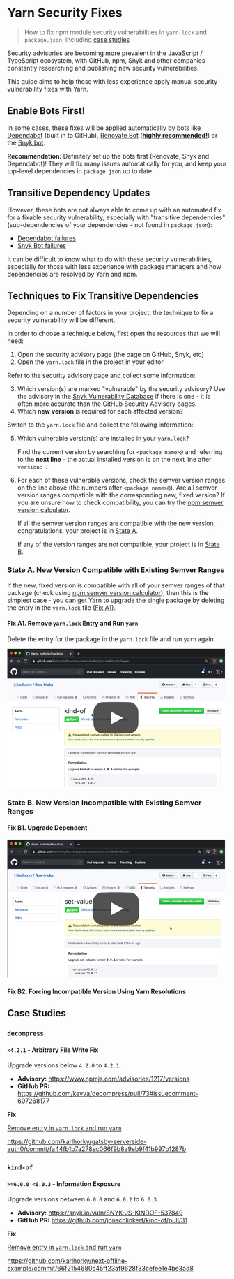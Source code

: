 # Yarn Security Fixes

> How to fix npm module security vulnerabilities in `yarn.lock` and `package.json`, including [case studies](#case-studies)

Security advisories are becoming more prevalent in the JavaScript / TypeScript ecosystem, with GitHub, npm, Snyk and other companies constantly researching and publishing new security vulnerabilities.

This guide aims to help those with less experience apply manual security vulnerability fixes with Yarn.

## Enable Bots First!

In some cases, these fixes will be applied automatically by bots like [Dependabot](https://dependabot.com/) (built in to GitHub), [Renovate Bot](https://renovate.whitesourcesoftware.com/) ([**highly recommended!**](https://twitter.com/karlhorky/status/1245009)) or the [Snyk bot](https://support.snyk.io/hc/en-us/articles/360004032117-GitHub-scan-monitor-and-remediate).

**Recommendation:** Definitely set up the bots first (Renovate, Snyk and Dependabot)! They will fix many issues automatically for you, and keep your top-level dependencies in `package.json` up to date.

## Transitive Dependency Updates

However, these bots are not always able to come up with an automated fix for a fixable security vulnerability, especially with "transitive dependencies" (sub-dependencies of your dependencies - not found in `package.json`):

- [Dependabot failures](https://twitter.com/karlhorky/status/1239183744625446919)
- [Snyk Bot failures](https://twitter.com/karlhorky/status/1244712138511351809)

It can be difficult to know what to do with these security vulnerabilities, especially for those with less experience with package managers and how dependencies are resolved by Yarn and npm.

## Techniques to Fix Transitive Dependencies

Depending on a number of factors in your project, the technique to fix a security vulnerability will be different.

In order to choose a technique below, first open the resources that we will need:

1. Open the security advisory page (the page on GitHub, Snyk, etc)
2. Open the `yarn.lock` file in the project in your editor

Refer to the security advisory page and collect some information:

3. Which version(s) are marked "vulnerable" by the security advisory? Use the advisory in the [Snyk Vulnerability Database](https://snyk.io/vuln/) if there is one - it is often more accurate than the GitHub Security Advisory pages.
4. Which **new version** is required for each affected version?

Switch to the `yarn.lock` file and collect the following information:

5. Which vulnerable version(s) are installed in your `yarn.lock`?
   
   Find the current version by searching for `<package name>@` and referring to the **next line** - the actual installed version is on the next line after `version: `.
6. For each of these vulnerable versions, check the semver version ranges on the line above (the numbers after `<package name>@`). Are all semver version ranges compatible with the corresponding new, fixed version? If you are unsure how to check compatibility, you can try the [npm semver version calculator](https://semver.npmjs.com/).
   
   If all the semver version ranges are compatible with the new version, congratulations, your project is in [State A](#state-a-new-version-compatible-with-existing-semver-ranges).
   
   If any of the version ranges are not compatible, your project is in [State B](#state-b-new-version-incompatible-with-existing-semver-ranges).

### State A. New Version Compatible with Existing Semver Ranges

If the new, fixed version is compatible with all of your semver ranges of that package (check using [npm semver version calculator](https://semver.npmjs.com/)), then this is the simplest case - you can get Yarn to upgrade the single package by deleting the entry in the `yarn.lock` file ([Fix A1](#fix-a1-remove-yarn-lock-entry-and-run-yarn)).

#### Fix A1. Remove `yarn.lock` Entry and Run `yarn`

Delete the entry for the package in the `yarn.lock` file and run `yarn` again.

<a href="https://www.youtube.com/watch?v=tIofvKtMT3U">
  <img src="upgrade-package.png" alt="Screen capture illustrating steps of upgrading dependency" />
</a>

### State B. New Version Incompatible with Existing Semver Ranges

#### Fix B1. Upgrade Dependent

<a href="https://www.youtube.com/watch?v=tIofvKtMT3U">
  <img src="upgrade-dependent.png" alt="Screen capture illustrating steps of upgrading dependent" />
</a>

#### Fix B2. Forcing Incompatible Version Using Yarn Resolutions

## Case Studies

### `decompress`

#### `<4.2.1` - Arbitrary File Write Fix

Upgrade versions below `4.2.0` to `4.2.1`.

- **Advisory:** https://www.npmjs.com/advisories/1217/versions
- **GitHub PR:** https://github.com/kevva/decompress/pull/73#issuecomment-607268177

**Fix**

[Remove entry in `yarn.lock` and run `yarn`](https://github.com/karlhorky/yarn-lock-security-fixes/blob/master/README.md#1a-removing-yarnlock-entry-and-running-yarn)

https://github.com/karlhorky/gatsby-serverside-auth0/commit/fa44fb1b7a278ec066f9b8a9eb9f41b997b1287b

### `kind-of`

#### `>=6.0.0 <6.0.3` - Information Exposure

Upgrade versions between `6.0.0` and `6.0.2` to `6.0.3`.

- **Advisory:** https://snyk.io/vuln/SNYK-JS-KINDOF-537849
- **GitHub PR:** https://github.com/jonschlinkert/kind-of/pull/31

**Fix**

[Remove entry in `yarn.lock` and run `yarn`](https://github.com/karlhorky/yarn-lock-security-fixes/blob/master/README.md#1a-removing-yarnlock-entry-and-running-yarn)

https://github.com/karlhorky/next-offline-example/commit/66f2154680c45ff23af9628f33cefee1e4be3ad8
